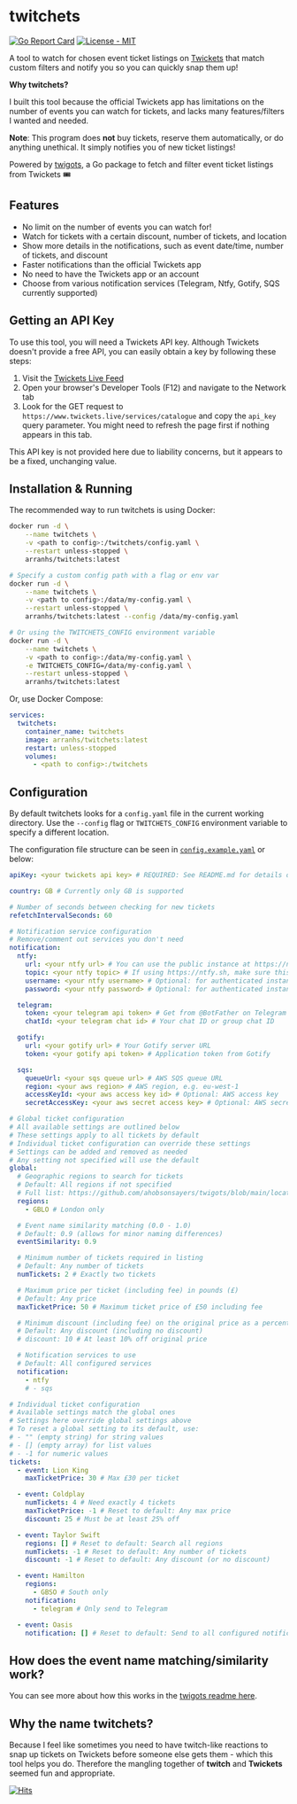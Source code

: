 # twitchets

[![Go Report Card](https://goreportcard.com/badge/github.com/ahobsonsayers/twitchets)](https://goreportcard.com/report/github.com/ahobsonsayers/twitchets)
[![License - MIT](https://img.shields.io/badge/License-MIT-9C27B0)](LICENSE)

A tool to watch for chosen event ticket listings on [Twickets](https://www.twickets.live) that match custom filters and notify you so you can quickly snap them up!

**Why twitchets?**

I built this tool because the official Twickets app has limitations on the number of events you can watch for tickets, and lacks many features/filters I wanted and needed.

**Note**: This program does **not** buy tickets, reserve them automatically, or do anything unethical. It simply notifies you of new ticket listings!

Powered by [twigots](https://github.com/ahobsonsayers/twigots), a Go package to fetch and filter event ticket listings from Twickets 🎟️

## Features

- No limit on the number of events you can watch for!
- Watch for tickets with a certain discount, number of tickets, and location
- Show more details in the notifications, such as event date/time, number of tickets, and discount
- Faster notifications than the official Twickets app
- No need to have the Twickets app or an account
- Choose from various notification services (Telegram, Ntfy, Gotify, SQS currently supported)

## Getting an API Key

To use this tool, you will need a Twickets API key. Although Twickets doesn't provide a free API, you can easily obtain a key by following these steps:

1. Visit the [Twickets Live Feed](https://www.twickets.live/app/catalog/browse)
2. Open your browser's Developer Tools (F12) and navigate to the Network tab
3. Look for the GET request to `https://www.twickets.live/services/catalogue` and copy the `api_key` query parameter. You might need to refresh the page first if nothing appears in this tab.

This API key is not provided here due to liability concerns, but it appears to be a fixed, unchanging value.

## Installation & Running

The recommended way to run twitchets is using Docker:

```bash
docker run -d \
    --name twitchets \
    -v <path to config>:/twitchets/config.yaml \
    --restart unless-stopped \
    arranhs/twitchets:latest

# Specify a custom config path with a flag or env var
docker run -d \
    --name twitchets \
    -v <path to config>:/data/my-config.yaml \
    --restart unless-stopped \
    arranhs/twitchets:latest --config /data/my-config.yaml

# Or using the TWITCHETS_CONFIG environment variable
docker run -d \
    --name twitchets \
    -v <path to config>:/data/my-config.yaml \
    -e TWITCHETS_CONFIG=/data/my-config.yaml \
    --restart unless-stopped \
    arranhs/twitchets:latest
```

Or, use Docker Compose:

```yaml
services:
  twitchets:
    container_name: twitchets
    image: arranhs/twitchets:latest
    restart: unless-stopped
    volumes:
      - <path to config>:/twitchets
```

## Configuration

By default twitchets looks for a `config.yaml` file in the current working directory.
Use the `--config` flag or `TWITCHETS_CONFIG` environment variable to specify a different location.

The configuration file structure can be seen in [`config.example.yaml`](./config.example.yaml) or below:

```yaml
apiKey: <your twickets api key> # REQUIRED: See README.md for details on how to obtain

country: GB # Currently only GB is supported

# Number of seconds between checking for new tickets
refetchIntervalSeconds: 60

# Notification service configuration
# Remove/comment out services you don't need
notification:
  ntfy:
    url: <your ntfy url> # You can use the public instance at https://ntfy.sh
    topic: <your ntfy topic> # If using https://ntfy.sh, make sure this is unique to you!
    username: <your ntfy username> # Optional: for authenticated instances
    password: <your ntfy password> # Optional: for authenticated instances

  telegram:
    token: <your telegram api token> # Get from @BotFather on Telegram
    chatId: <your telegram chat id> # Your chat ID or group chat ID

  gotify:
    url: <your gotify url> # Your Gotify server URL
    token: <your gotify api token> # Application token from Gotify

  sqs:
    queueUrl: <your sqs queue url> # AWS SQS queue URL
    region: <your aws region> # AWS region, e.g. eu-west-1
    accessKeyId: <your aws access key id> # Optional: AWS access key
    secretAccessKey: <your aws secret access key> # Optional: AWS secret key

# Global ticket configuration
# All available settings are outlined below
# These settings apply to all tickets by default
# Individual ticket configuration can override these settings
# Settings can be added and removed as needed
# Any setting not specified will use the default
global:
  # Geographic regions to search for tickets
  # Default: All regions if not specified
  # Full list: https://github.com/ahobsonsayers/twigots/blob/main/location.go#L79-L90
  regions:
    - GBLO # London only

  # Event name similarity matching (0.0 - 1.0)
  # Default: 0.9 (allows for minor naming differences)
  eventSimilarity: 0.9

  # Minimum number of tickets required in listing
  # Default: Any number of tickets
  numTickets: 2 # Exactly two tickets

  # Maximum price per ticket (including fee) in pounds (£)
  # Default: Any price
  maxTicketPrice: 50 # Maximum ticket price of £50 including fee

  # Minimum discount (including fee) on the original price as a percentage
  # Default: Any discount (including no discount)
  # discount: 10 # At least 10% off original price

  # Notification services to use
  # Default: All configured services
  notification:
    - ntfy
    # - sqs

# Individual ticket configuration
# Available settings match the global ones
# Settings here override global settings above
# To reset a global setting to its default, use:
# - "" (empty string) for string values
# - [] (empty array) for list values
# - -1 for numeric values
tickets:
  - event: Lion King
    maxTicketPrice: 30 # Max £30 per ticket

  - event: Coldplay
    numTickets: 4 # Need exactly 4 tickets
    maxTicketPrice: -1 # Reset to default: Any max price
    discount: 25 # Must be at least 25% off

  - event: Taylor Swift
    regions: [] # Reset to default: Search all regions
    numTickets: -1 # Reset to default: Any number of tickets
    discount: -1 # Reset to default: Any discount (or no discount)

  - event: Hamilton
    regions:
      - GBSO # South only
    notification:
      - telegram # Only send to Telegram

  - event: Oasis
    notification: [] # Reset to default: Send to all configured notification services
```

## How does the event name matching/similarity work?

You can see more about how this works in the [twigots readme here](https://github.com/ahobsonsayers/twigots#how-does-the-event-name-matchingsimilarity-work).

## Why the name twitchets?

Because I feel like sometimes you need to have twitch-like reactions to snap up tickets on Twickets before someone else gets them - which this tool helps you do. Therefore the mangling together of **twitch** and **Twickets** seemed fun and appropriate.

[![Hits](https://hits.sh/github.com/ahobsonsayers/twitchets.svg?view=today-total&label=Visitors%20Day%20%2F%20Total)](https://hits.sh/github.com/ahobsonsayers/twitchets/)
